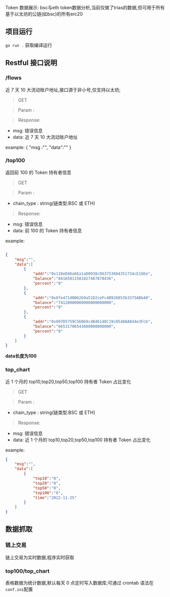 Token 数据展示: bsc与eth token数据分析,当前仅做了trias的数据,但可用于所有基于以太坊的公链(如bsc)的所有erc20

## 项目运行
`go run .`
获取编译运行

## Restful 接口说明

### /flows

近 7 天 10 大流动账户地址,接口源于非小号,仅支持以太坊;

> GET

> Param :

> Response:

- msg: 错误信息
- data: 近 7 天 10 大流动账户地址

example:
{
"msg :"",
"data":""
}

### /top100

返回前 100 的 Token 持有者信息

> GET

> Param :

- chain_type : string(链类型:BSC 或 ETH)

> Response:

- msg: 错误信息
- data: 前 100 的 Token 持有者信息

example:

```json

{
    "msg":"",
    "data":[
        {
            "addr":"0x118eD46a6Ea1aD0938cD637536D4351734cE16Ee",
            "balance":"84165811501827467878436",
            "percent":"0"
        },
        {
            "addr":"0x8fe471d0B6269a51D2ceFc4B926853b3375ABb40",
            "balance":"74120000000000000000000",
            "percent":"0"
        },
        {
            "addr":"0x997D5759C560b9c4B461d8C19cD5488A844e3Fcb",
            "balance":"66531706543600000000000",
            "percent":"0"
        }
    ]
}
```
**data长度为100**
### top_chart

近 1 个月的 top10,top20,top50,top100 持有者 Token 占比变化

> GET

> Param :

- chain_type : string(链类型:BSC 或 ETH)

> Response:

- msg: 错误信息
- data: 近 1 个月的 top10,top20,top50,top100 持有者 Token 占比变化

example:
```json
{
    "msg":"",
    "data":[
        {
            "top10":"0",
            "top20":"0",
            "top50":"0",
            "top100":"0",
            "time":"2022-11-25"
        }
    ]
}
```

## 数据抓取

### 链上交易

链上交易为实时数据,程序实时获取

### top100/top_chart

表格数据为统计数据,默认每天 0 点定时写入数据库;可通过 crontab 语法在`conf.ini`配置
